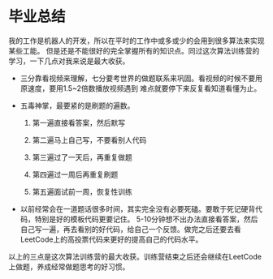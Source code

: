 毕业总结
=======

我的工作是机器人的开发，所以在平时的工作中或多或少的会用到很多算法来实现某些工能。
但是还是不能很好的完全掌握所有的知识点。同过这次算法训练营的学习，一下几点对我来说是最大收获。

* 三分靠看视频来理解，七分要考世界的做题联系来巩固。看视频的时候不要用原速度，要用1.5~2倍数播放视频遇到
  难点就要停下来反复看知道看懂为止。

* 五毒神掌，最要紧的是刷题的遍数。

    1. 第一遍直接看答案，然后默写

    2. 第二遍马上自己写，不要看别人代码

    3. 第三遍过了一天后，再重复做题

    4. 第四遍过一周后再重复刷题

    5. 第五遍面试前一周，恢复性训练

* 以前经常会在一道题话很多时间，其实完全没有必要死磕。要敢于死记硬背代码，特别是好的模板代码更要记住。
  5-10分钟想不出办法直接看答案，然后自己写一遍，再去看别的好代码，给自己一个反馈。做完之后还要去看LeetCode上的高投票代码来更好的提高自己的代码水平。

以上的三点是这次算法训练营的最大收获。训练营结束之后还会继续在LeetCode上做题，养成经常做题思考的好习惯。